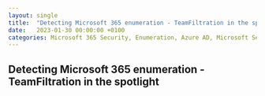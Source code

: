 ```yaml
---
layout: single
title:  "Detecting Microsoft 365 enumeration - TeamFiltration in the spotlight"
date:   2023-01-30 00:00:00 +0100
categories: Microsoft 365 Security, Enumeration, Azure AD, Microsoft Sentinel, DFIR
---
```


## Detecting Microsoft 365 enumeration - TeamFiltration in the spotlight
